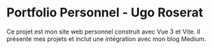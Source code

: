 # Portfolio Personnel - Ugo Roserat

Ce projet est mon site web personnel construit avec Vue 3 et Vite. Il présente mes projets et inclut une intégration avec mon blog Medium.